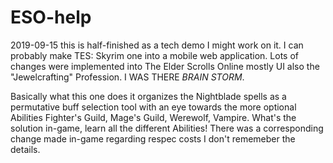 # ESO-help

2019-09-15 this is half-finished as a tech demo I might work on it.  I can probably make TES: Skyrim one into a mobile web application.  Lots of changes were implemented into The Elder Scrolls Online mostly UI also the "Jewelcrafting" Profession.  I WAS THERE *BRAIN* *STORM*.

Basically what this one does it organizes the Nightblade spells as a permutative buff selection tool with an eye towards the more optional Abilities Fighter's Guild, Mage's Guild, Werewolf, Vampire.  What's the solution in-game, learn all the different Abilities!  There was a corresponding change made in-game regarding respec costs I don't rememeber the details.
